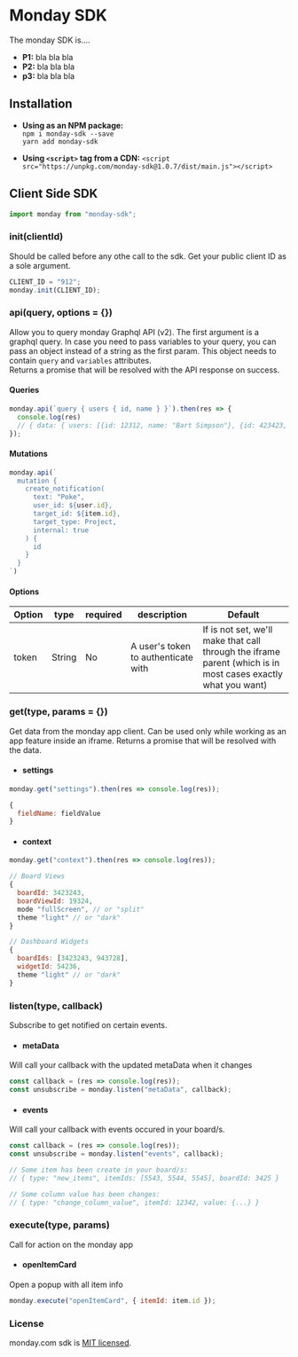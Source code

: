 



# Monday SDK
The monday SDK is....
* **P1:** bla bla bla
* **P2:** bla bla bla
* **p3:** bla bla bla


## Installation
* **Using as an NPM package:**  
  ```npm i monday-sdk --save```  
  ```yarn add monday-sdk```
  
* **Using `<script>` tag from a CDN:** `<script src="https://unpkg.com/monday-sdk@1.0.7/dist/main.js"></script>`


## Client Side SDK
```javascript
import monday from "monday-sdk";
```

### **init(clientId)**
Should be called before any othe call to the sdk. Get your public client ID as a sole argument.
```javascript
CLIENT_ID = "912";
monday.init(CLIENT_ID);
```

### **api(query, options = {})**
Allow you to query monday Graphql API (v2). The first argument is a graphql query.
In case you need to pass variables to your query, you can pass an object instead of a string as the first param. This object needs to contain `query` and `variables` attributes.  
Returns a promise that will be resolved with the API response on success.


#### **Queries**
```javascript
monday.api(`query { users { id, name } }`).then(res => {
  console.log(res)
  // { data: { users: [{id: 12312, name: "Bart Simpson"}, {id: 423423, name: "Homer Simpson"}] } }
});
```

#### **Mutations**
```javascript
monday.api(`
  mutation {
    create_notification(
      text: "Poke",
      user_id: ${user.id},
      target_id: ${item.id},
      target_type: Project,
      internal: true
    ) {
      id
    }
  }
`)
```

#### **Options**
|Option|type|required|description|Default|
|--|--|--|--|--|
|token|String|No|A user's token to authenticate with|If is not set, we'll make that call through the iframe parent (which is in most cases exactly what you want)

### **get(type, params = {})**
Get data from the monday app client. Can be used only while working as an app feature inside an iframe.
Returns a promise that will be resolved with the data.

* #### settings
```javascript
monday.get("settings").then(res => console.log(res));
```

```javascript
{
  fieldName: fieldValue
}
```

* #### context
```javascript
monday.get("context").then(res => console.log(res));
```

```javascript
// Board Views
{
  boardId: 3423243, 
  boardViewId: 19324,
  mode "fullScreen", // or "split"
  theme "light" // or "dark"
}

// Dashboard Widgets
{
  boardIds: [3423243, 943728], 
  widgetId: 54236,
  theme "light" // or "dark"
}
```


### **listen(type, callback)**
Subscribe to get notified on certain events.

* #### metaData
Will call your callback with the updated metaData when it changes
```javascript
const callback = (res => console.log(res));
const unsubscribe = monday.listen("metaData", callback);
```
* #### events
Will call your callback with events occured in your board/s.
```javascript
const callback = (res => console.log(res));
const unsubscribe = monday.listen("events", callback);

// Some item has been create in your board/s:
// { type: "new_items", itemIds: [5543, 5544, 5545], boardId: 3425 } 

// Some column value has been changes:
// { type: "change_column_value", itemId: 12342, value: {...} } 
```

### **execute(type, params)**
Call for action on the monday app

* #### openItemCard
Open a popup with all item info

```javascript
monday.execute("openItemCard", { itemId: item.id });
```


### License
monday.com sdk is [MIT licensed](./LICENSE).
